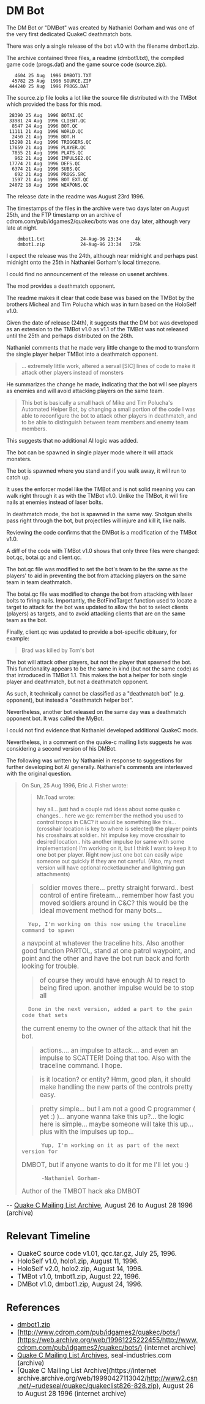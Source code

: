 # DM Bot

The DM Bot or "DMBot" was created by Nathaniel Gorham and was one of the very first dedicated QuakeC deathmatch bots.

There was only a single release of the bot v1.0 with the filename dmbot1.zip.

The archive contained three files, a readme (dmbot1.txt), the compiled game code (progs.dat) and the game source code (source.zip).

```
   4604 25 Aug  1996 DMBOT1.TXT
  45782 25 Aug  1996 SOURCE.ZIP
 444240 25 Aug  1996 PROGS.DAT
```

The source.zip file looks a lot like the source file distributed with the TMBot which provided the bass for this mod.

```
 28390 25 Aug  1996 BOTAI.QC
 33981 24 Aug  1996 CLIENT.QC
  8547 24 Aug  1996 BOT.QC
 11111 21 Aug  1996 WORLD.QC
  2450 21 Aug  1996 BOT.H
 15298 21 Aug  1996 TRIGGERS.QC
 17659 21 Aug  1996 PLAYER.QC
  7855 21 Aug  1996 PLATS.QC
   962 21 Aug  1996 IMPULSE2.QC
 17774 21 Aug  1996 DEFS.QC
  6374 21 Aug  1996 SUBS.QC
   692 21 Aug  1996 PROGS.SRC
  1597 21 Aug  1996 BOT_EXT.QC
 24072 18 Aug  1996 WEAPONS.QC
```

The release date in the readme was August 23rd 1996.

The timestamps of the files in the archive were two days later on August 25th, and the FTP timestamp on an archive of cdrom.com/pub/idgames2/quakec/bots was one day later, although very late at night.

```
	dmbot1.txt             24-Aug-96 23:34     4k
	dmbot1.zip             24-Aug-96 23:34   175k
```

I expect the release was the 24th, although near midnight and perhaps past midnight onto the 25th in Nathaniel Gorham's local timezone.

I could find no announcement of the release on usenet archives.

The mod provides a deathmatch opponent.

The readme makes it clear that code base was based on the TMBot by the brothers Micheal and Tim Polucha which was in turn based on the HoloSelf v1.0.

Given the date of release (24th), it suggests that the DM bot was developed as an extension to the TMBot v1.0 as v1.1 of the TMBot was not released until the 25th and perhaps distributed on the 26th.

Nathaniel comments that he made very little change to the mod to transform the single player helper TMBot into a deathmatch opponent.

>	... extremely little work, altered a serval [SIC] lines of code to make it attack other players instead of monsters

He summarizes the change he made, indicating that the bot will see players as enemies and will avoid attacking players on the same team.

>	This bot is basically a small hack of Mike and Tim Polucha's Automated Helper Bot, by changing a small portion of the code I was able to reconfigure the bot to attack other players in deathmatch, and to be able to distinguish between team members and enemy team members.

This suggests that no additional AI logic was added.

The bot can be spawned in single player mode where it will attack monsters.

The bot is spawned where you stand and if you walk away, it will run to catch up.

It uses the enforcer model like the TMBot and is not solid meaning you can walk right through it as with the TMBot v1.0. Unlike the TMBot, it will fire nails at enemies instead of laser bolts.

In deathmatch mode, the bot is spawned in the same way. Shotgun shells pass right through the bot, but projectiles will injure and kill it, like nails.

Reviewing the code confirms that the DMBot is a modification of the TMBot v1.0.

A diff of the code with TMBot v1.0 shows that only three files were changed: bot.qc, botai.qc and client.qc.

The bot.qc file was modified to set the bot's team to be the same as the players' to aid in preventing the bot from attacking players on the same team in team deathmatch.

The botai.qc file was modified to change the bot from attacking with laser bolts to firing nails. Importantly, the BotFindTarget function used to locate a target to attack for the bot was updated to allow the bot to select clients (players) as targets, and to avoid attacking clients that are on the same team as the bot.

Finally, client.qc was updated to provide a bot-specific obituary, for example:

>	Brad was killed by Tom's bot

The bot will attack other players, but not the player that spawned the bot. This functionality appears to be the same in kind (but not the same code) as that introduced in TMBot 1.1. This makes the bot a helper for both single player and deathmatch, but not a deathmatch opponent.

As such, it technically cannot be classified as a "deathmatch bot" (e.g. opponent), but instead a "deathmatch helper bot".

Nevertheless, another bot released on the same day was a deathmatch opponent bot. It was called the MyBot.

I could not find evidence that Nathaniel developed additional QuakeC mods.

Nevertheless, in a comment on the quake-c mailing lists suggests he was considering a second version of his DMBot.

The following was written by Nathaniel in response to suggestions for further developing bot AI generally. Nathaniel's comments are interleaved with the original question.

>	On Sun, 25 Aug 1996, Eric J. Fisher wrote:
>
>	> Mr.Toad wrote:
>	>
>	>   hey all...
>	>      just had a couple rad ideas about some quake c changes... here we go:
>	> remember the method you used to control troops in C&C?
>	> it would be something like this...
>	> (crosshair location is key to where is selected)
>	> the player points his crosshairs at soldier.. hit impulse key
>	> move crosshair to desired location.. hits another impulse (or same with some
>	> implementation)
>		I'm working on it, but I think I want to keep it to one bot per
>	player.  Right now just one bot can easily wipe someone out quickly if
>	they are not careful.  (Also, my next version will have optional
>	rocketlauncher and lightning gun attachments) <big evil grin>
>
>	> soldier moves there... pretty straight forward.. best control of entire
>	> fireteam... remember how fast
>	> you moved soldiers around in C&C? this would be the ideal movement method
>	> for many bots...
>
>		Yep, I'm working on this now using the traceline command to spawn
>	a navpoint at whatever the traceline hits. Also another good function
>	PARTOL, stand at one patrol waypoint, and point and the other and have the
>	bot run back and forth looking for trouble.
>
>	> of course they would have enough AI to react to being fired upon. another
>	> impulse would be to stop all
>
>		Done in the next version, added a part to the pain code that sets
>	the current enemy to the owner of the attack that hit the bot.
>
>	> actions.... an impulse to attack.... and even an impulse to SCATTER!
>		Doing that too.  Also with the traceline command. I hope.
>
>	> is it  location? or entity?
>		Hmm, good plan, it should make handling the new parts of the
>	controls pretty easy.
>
>	> pretty simple... but I am not a good C programmer ( yet :) )... anyone wanna
>	> take this up?...
>	> the logic here is simple...
>	> maybe someone will take this up... plus with the impulses up top...
>
>			Yup, I'm working on it as part of the next version for
>	DMBOT, but if anyone wants to do it for me I'll let you :)
>
>
>			-Nathaniel Gorham-
>	Author of the TMBOT hack aka DMBOT

-- [Quake C Mailing List Archive](https://web.archive.org/web/19990427113042/http://www2.csn.net/~rudeseal/quakec/quakeclist826-828.zip), August 26 to August 28 1996 (archive)



## Relevant Timeline

* QuakeC source code v1.01, qcc.tar.gz, July 25, 1996.
* HoloSelf v1.0, holo1.zip, August 11, 1996.
* HoloSelf v2.0, holo2.zip, August 14, 1996.
* TMBot v1.0, tmbot1.zip, August 22, 1996.
* DMBot v1.0, dmbot1.zip, August 24, 1996.


## References

* [dmbot1.zip](https://github.com/Jason2Brownlee/QuakeBotArchive/blob/main/bin/dmbot1.zip)
* [http://www.cdrom.com/pub/idgames2/quakec/bots/](https://web.archive.org/web/19961225222455/http://www.cdrom.com/pub/idgames2/quakec/bots/) (internet archive)
* [Quake C Mailing List Archives](https://web.archive.org/web/19990427113042/http://www2.csn.net/~rudeseal/quakec/list.html), seal-industries.com (archive)
* [Quake C Mailing List Archive](https://internet archive.archive.org/web/19990427113042/http://www2.csn.net/~rudeseal/quakec/quakeclist826-828.zip), August 26 to August 28 1996 (internet archive)




